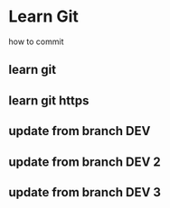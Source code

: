 # Learn Git
how to commit

## learn git

## learn git https

## update from branch DEV
## update from branch DEV 2
## update from branch DEV 3